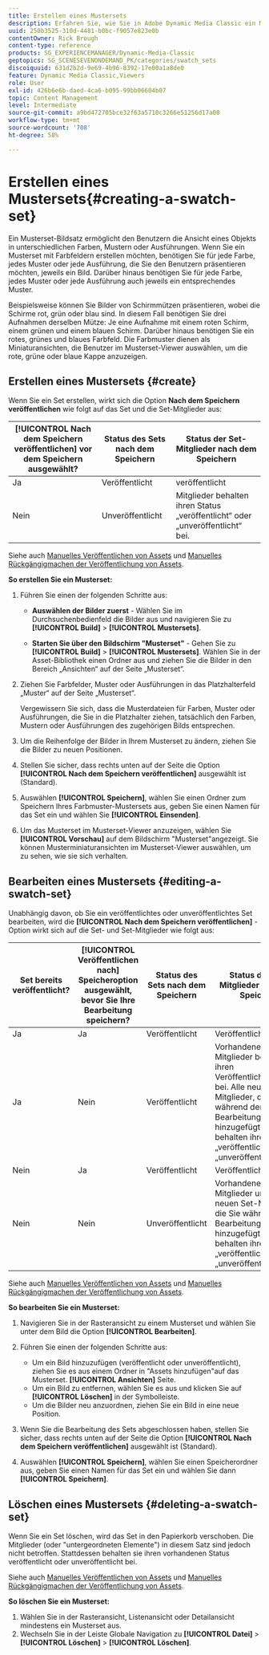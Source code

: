 ```yaml
---
title: Erstellen eines Mustersets
description: Erfahren Sie, wie Sie in Adobe Dynamic Media Classic ein Musterset erstellen.
uuid: 250b3525-310d-4481-b0bc-f9057e823e0b
contentOwner: Rick Brough
content-type: reference
products: SG_EXPERIENCEMANAGER/Dynamic-Media-Classic
geptopics: SG_SCENESEVENONDEMAND_PK/categories/swatch_sets
discoiquuid: 631d2b2d-9e69-4b96-8392-17e00a1a8de0
feature: Dynamic Media Classic,Viewers
role: User
exl-id: 426b6e6b-daed-4ca6-b095-99bb06604b07
topic: Content Management
level: Intermediate
source-git-commit: a9bd472705bce32f63a5710c3266e51256d17a00
workflow-type: tm+mt
source-wordcount: '708'
ht-degree: 58%

---
```


# Erstellen eines Mustersets{#creating-a-swatch-set}

Ein Musterset-Bildsatz ermöglicht den Benutzern die Ansicht eines Objekts in unterschiedlichen Farben, Mustern oder Ausführungen. Wenn Sie ein Musterset mit Farbfeldern erstellen möchten, benötigen Sie für jede Farbe, jedes Muster oder jede Ausführung, die Sie den Benutzern präsentieren möchten, jeweils ein Bild. Darüber hinaus benötigen Sie für jede Farbe, jedes Muster oder jede Ausführung auch jeweils ein entsprechendes Muster.

Beispielsweise können Sie Bilder von Schirmmützen präsentieren, wobei die Schirme rot, grün oder blau sind. In diesem Fall benötigen Sie drei Aufnahmen derselben Mütze: Je eine Aufnahme mit einem roten Schirm, einem grünen und einem blauen Schirm. Darüber hinaus benötigen Sie ein rotes, grünes und blaues Farbfeld. Die Farbmuster dienen als Miniaturansichten, die Benutzer im Musterset-Viewer auswählen, um die rote, grüne oder blaue Kappe anzuzeigen.

## Erstellen eines Mustersets {#create}

Wenn Sie ein Set erstellen, wirkt sich die Option **Nach dem Speichern veröffentlichen** wie folgt auf das Set und die Set-Mitglieder aus:

| **[!UICONTROL Nach dem Speichern veröffentlichen]** vor dem Speichern ausgewählt? | Status des Sets nach dem Speichern | Status der Set-Mitglieder nach dem Speichern |
| --- | --- | --- |
| Ja | Veröffentlicht | veröffentlicht |
| Nein | Unveröffentlicht | Mitglieder behalten ihren Status „veröffentlicht“ oder „unveröffentlicht“ bei. |

Siehe auch [Manuelles Veröffentlichen von Assets](publishing-files.md#manually_publishing_assets) und [Manuelles Rückgängigmachen der Veröffentlichung von Assets](publishing-files.md#manually_unpublishing_assets).

**So erstellen Sie ein Musterset:**

1. Führen Sie einen der folgenden Schritte aus:

   * **Auswählen der Bilder zuerst** - Wählen Sie im Durchsuchenbedienfeld die Bilder aus und navigieren Sie zu **[!UICONTROL Build]** > **[!UICONTROL Mustersets]**.

   * **Starten Sie über den Bildschirm &quot;Musterset&quot;** - Gehen Sie zu **[!UICONTROL Build]** > **[!UICONTROL Mustersets]**. Wählen Sie in der Asset-Bibliothek einen Ordner aus und ziehen Sie die Bilder in den Bereich „Ansichten“ auf der Seite „Musterset“.

1. Ziehen Sie Farbfelder, Muster oder Ausführungen in das Platzhalterfeld „Muster“ auf der Seite „Musterset“.

   Vergewissern Sie sich, dass die Musterdateien für Farben, Muster oder Ausführungen, die Sie in die Platzhalter ziehen, tatsächlich den Farben, Mustern oder Ausführungen des zugehörigen Bilds entsprechen.

1. Um die Reihenfolge der Bilder in Ihrem Musterset zu ändern, ziehen Sie die Bilder zu neuen Positionen.
1. Stellen Sie sicher, dass rechts unten auf der Seite die Option **[!UICONTROL Nach dem Speichern veröffentlichen]** ausgewählt ist (Standard).
1. Auswählen **[!UICONTROL Speichern]**, wählen Sie einen Ordner zum Speichern Ihres Farbmuster-Mustersets aus, geben Sie einen Namen für das Set ein und wählen Sie **[!UICONTROL Einsenden]**.
1. Um das Musterset im Musterset-Viewer anzuzeigen, wählen Sie **[!UICONTROL Vorschau]** auf dem Bildschirm &quot;Musterset&quot;angezeigt. Sie können Musterminiaturansichten im Musterset-Viewer auswählen, um zu sehen, wie sie sich verhalten.

## Bearbeiten eines Mustersets {#editing-a-swatch-set}

Unabhängig davon, ob Sie ein veröffentlichtes oder unveröffentlichtes Set bearbeiten, wird die **[!UICONTROL Nach dem Speichern veröffentlichen]** -Option wirkt sich auf die Set- und Set-Mitglieder wie folgt aus:

| Set bereits veröffentlicht? | **[!UICONTROL Veröffentlichen nach]** Speicheroption ausgewählt, bevor Sie Ihre Bearbeitung speichern? | Status des Sets nach dem Speichern | Status der Set-Mitglieder nach dem Speichern |
|--- | --- | --- | --- |
| Ja | Ja | Veröffentlicht | Veröffentlicht. |
| Ja | Nein | Veröffentlicht | Vorhandene Set-Mitglieder behalten ihren Veröffentlichungsstatus bei. Alle neuen Set-Mitglieder, die Sie während der Bearbeitung hinzugefügt haben, behalten ihren Status „veröffentlicht“ oder „unveröffentlicht“ bei. |
| Nein | Ja | Veröffentlicht | Veröffentlicht. |
| Nein | Nein | Unveröffentlicht | Vorhandene Set-Mitglieder und alle neuen Set-Mitglieder, die Sie während der Bearbeitung hinzugefügt haben, behalten ihren Status „veröffentlicht“ oder „unveröffentlicht“ bei. |

Siehe auch [Manuelles Veröffentlichen von Assets](publishing-files.md#manually_publishing_assets) und [Manuelles Rückgängigmachen der Veröffentlichung von Assets](publishing-files.md#manually_unpublishing_assets).

**So bearbeiten Sie ein Musterset:**

1. Navigieren Sie in der Rasteransicht zu einem Musterset und wählen Sie unter dem Bild die Option **[!UICONTROL Bearbeiten]**.
1. Führen Sie einen der folgenden Schritte aus:

   * Um ein Bild hinzuzufügen (veröffentlicht oder unveröffentlicht), ziehen Sie es aus einem Ordner in &quot;Assets hinzufügen&quot;auf das Musterset. **[!UICONTROL Ansichten]** Seite.
   * Um ein Bild zu entfernen, wählen Sie es aus und klicken Sie auf **[!UICONTROL Löschen]** in der Symbolleiste.
   * Um die Bilder neu anzuordnen, ziehen Sie ein Bild in eine neue Position.

1. Wenn Sie die Bearbeitung des Sets abgeschlossen haben, stellen Sie sicher, dass rechts unten auf der Seite die Option **[!UICONTROL Nach dem Speichern veröffentlichen]** ausgewählt ist (Standard).
1. Auswählen **[!UICONTROL Speichern]**, wählen Sie einen Speicherordner aus, geben Sie einen Namen für das Set ein und wählen Sie dann **[!UICONTROL Speichern]**.

## Löschen eines Mustersets {#deleting-a-swatch-set}

Wenn Sie ein Set löschen, wird das Set in den Papierkorb verschoben. Die Mitglieder (oder &quot;untergeordneten Elemente&quot;) in diesem Satz sind jedoch nicht betroffen. Stattdessen behalten sie ihren vorhandenen Status veröffentlicht oder unveröffentlicht bei.

Siehe auch [Manuelles Veröffentlichen von Assets](publishing-files.md#manually_publishing_assets) und [Manuelles Rückgängigmachen der Veröffentlichung von Assets](publishing-files.md#manually_unpublishing_assets).

**So löschen Sie ein Musterset:**

1. Wählen Sie in der Rasteransicht, Listenansicht oder Detailansicht mindestens ein Musterset aus.
1. Wechseln Sie in der Leiste Globale Navigation zu **[!UICONTROL Datei]** > **[!UICONTROL Löschen]** > **[!UICONTROL Löschen]**.

